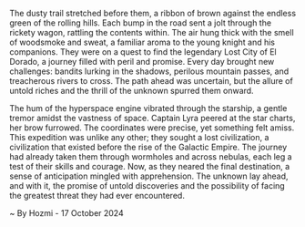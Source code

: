 
The dusty trail stretched before them, a ribbon of brown against the endless green of the rolling hills. Each bump in the road sent a jolt through the rickety wagon, rattling the contents within. The air hung thick with the smell of woodsmoke and sweat, a familiar aroma to the young knight and his companions. They were on a quest to find the legendary Lost City of El Dorado, a journey filled with peril and promise. Every day brought new challenges: bandits lurking in the shadows, perilous mountain passes, and treacherous rivers to cross. The path ahead was uncertain, but the allure of untold riches and the thrill of the unknown spurred them onward.

The hum of the hyperspace engine vibrated through the starship, a gentle tremor amidst the vastness of space. Captain Lyra peered at the star charts, her brow furrowed. The coordinates were precise, yet something felt amiss. This expedition was unlike any other; they sought a lost civilization, a civilization that existed before the rise of the Galactic Empire. The journey had already taken them through wormholes and across nebulas, each leg a test of their skills and courage. Now, as they neared the final destination, a sense of anticipation mingled with apprehension. The unknown lay ahead, and with it, the promise of untold discoveries and the possibility of facing the greatest threat they had ever encountered. 

~ By Hozmi - 17 October 2024
